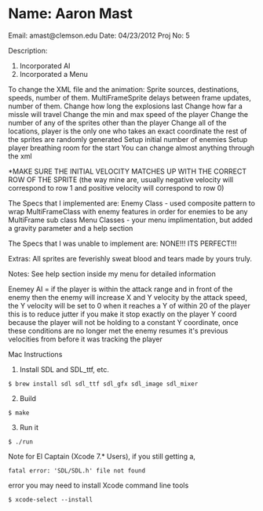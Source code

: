 <h1>Name: Aaron Mast</h1>
Email: amast@clemson.edu
Date: 04/23/2012
Proj No: 5

Description:
1. Incorporated AI
2. Incorporated a Menu

To change the XML file and the animation:
Sprite sources, destinations, speeds, number of them.
MultiFrameSprite delays between frame updates, number of them.
Change how long the explosions last
Change how far a missle will travel
Change the min and max speed of the player
Change the number of any of the sprites other than the player
Change all of the locations, player is the only one who takes an exact
coordinate the rest of the sprites are randomly generated
Setup initial number of enemies
Setup player breathing room for the start
You can change almost anything through the xml


*MAKE SURE THE INITIAL VELOCITY MATCHES UP WITH THE CORRECT ROW OF THE SPRITE
(the way mine are, usually negative velocity will correspond to row 1 and
positive velocity will correspond to row 0)

The Specs that I implemented are:
Enemy Class - used composite pattern to wrap MultiFrameClass with enemy features
in order for enemies to be any MultiFrame sub class
Menu Classes - your menu implimentation, but added a gravity parameter and a
help section

The Specs that I was unable to implement are:
NONE!!! ITS PERFECT!!!

Extras:
All sprites are feverishly sweat blood and tears made by yours truly.

Notes:
See help section inside my menu for detailed information

Enemey AI = if the player is within the attack range and in front of the enemy
then the enemy will increase X and Y velocity by the attack speed, the Y
velocity will be set to 0 when it reaches a Y of within 20 of the player
this is to reduce jutter if you make it stop exactly on the player Y coord
because the player will not be holding to a constant Y coordinate, once these
conditions are no longer met the enemy resumes it's previous velocities from
before it was tracking the player

Mac Instructions

1. Install SDL and SDL_ttf, etc.

```$ brew install sdl sdl_ttf sdl_gfx sdl_image sdl_mixer```

2. Build

```$ make```

3. Run it

```$ ./run```

Note for El Captain (Xcode 7.* Users), if you still getting a,

```fatal error: 'SDL/SDL.h' file not found```

error you may need to install Xcode command line tools

```$ xcode-select --install```
